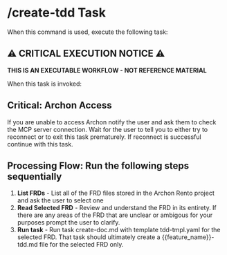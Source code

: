 # /create-tdd Task

When this command is used, execute the following task:

## ⚠️ CRITICAL EXECUTION NOTICE ⚠️

**THIS IS AN EXECUTABLE WORKFLOW - NOT REFERENCE MATERIAL**

When this task is invoked:

## Critical: Archon Access

If you are unable to access Archon notify the user and ask them to check the MCP server connection. 
Wait for the user to tell you to either try to reconnect or to exit this task prematurely. If reconnect is successful continue with this task.

## Processing Flow: Run the following steps sequentially

1. **List FRDs** - List all of the FRD files stored in the Archon Rento project and ask the user to select one
2. **Read Selected FRD** - Review and understand the FRD in its entirety. If there are any areas of the FRD that are unclear or ambigous for your purposes prompt the user to clarify.
3. **Run task** - Run task create-doc.md with template tdd-tmpl.yaml for the selected FRD. That task should ultimately create a {{feature_name}}-tdd.md file for the selected FRD only.



